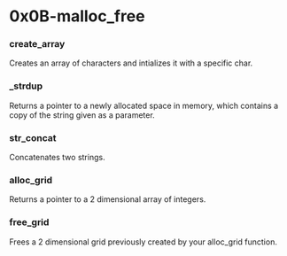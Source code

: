 # 0x0B-malloc_free

### create_array
Creates an array of characters and intializes it with a specific char.

### \_strdup
Returns a pointer to a newly allocated space in memory, which contains a copy of the string given as a parameter.

### str_concat
Concatenates two strings.

### alloc_grid
Returns a pointer to a 2 dimensional array of integers.

### free_grid
Frees a 2 dimensional grid previously created by your alloc_grid function.
